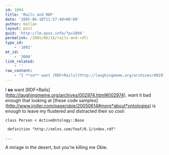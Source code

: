 ```yaml
---
id: 1094
title: 'Rails and RDF'
date: '2005-06-18T11:57:40+00:00'
author: Kellan
layout: post
guid: 'http://lm.quxx.info/?p=1094'
permalink: /2005/06/18/rails-and-rdf/
typo_id:
    - '1092'
mt_id:
    - '3000'
link_related:
    - ''
raw_content:
    - "I **so** want [RDF+Rails](http://laughingmeme.org/archives/002974.html#002974), want it bad enough that looking at [these code samples](http://www.jroller.com/page/obie/20050614#more_about_ontologies) is enough to leave my flustered and distracted their so cool:\n\n    class Person < ActiveOntology::Base\n\n     definition \\\"http://xmlns.com/foaf/0.1/index.rdf\\\" \n    \n    ...\n\nA mirage in the desert, but you\\'re killing me Obie."
---
```


I **so** want \[RDF+Rails\](http://laughingmeme.org/archives/002974.html#002974), want it bad enough that looking at \[these code samples\](http://www.jroller.com/page/obie/20050614#more*about*ontologies) is enough to leave my flustered and distracted their so cool:

```
class Person < ActiveOntology::Base

 definition "http://xmlns.com/foaf/0.1/index.rdf" 

...

```

A mirage in the desert, but you’re killing me Obie.